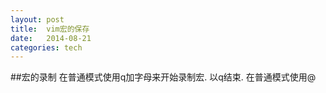 ```yaml
---
layout: post
title:  vim宏的保存
date:   2014-08-21  
categories: tech
---
```


##宏的录制
在普通模式使用q加字母来开始录制宏. 以q结束.
在普通模式使用@
